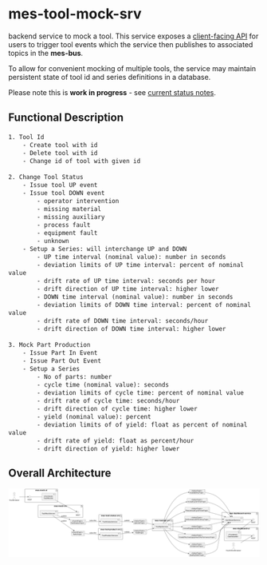 # mes-tool-mock-srv

backend service to mock a tool. This service exposes a [client-facing API](doc/client-facing-api.md) for users to trigger tool events which the service then publishes to associated topics in the **mes-bus**.

To allow for convenient mocking of multiple tools, the service may maintain persistent state of tool id and series definitions in a database.

Please note this is **work in progress** - see [current status notes](doc/status.md).
 

## Functional Description

	1. Tool Id
		- Create tool with id
		- Delete tool with id
		- Change id of tool with given id
		
	2. Change Tool Status
		- Issue tool UP event
		- Issue tool DOWN event
			- operator intervention
			- missing material
			- missing auxiliary
			- process fault
			- equipment fault
			- unknown
		- Setup a Series: will interchange UP and DOWN
			- UP time interval (nominal value): number in seconds
			- deviation limits of UP time interval: percent of nominal value
			- drift rate of UP time interval: seconds per hour
			- drift direction of UP time interval: higher lower
			- DOWN time interval (nominal value): number in seconds
			- deviation limits of DOWN time interval: percent of nominal value
			- drift rate of DOWN time interval: seconds/hour
			- drift direction of DOWN time interval: higher lower
			
	3. Mock Part Production
		- Issue Part In Event
		- Issue Part Out Event
		- Setup a Series
			- No of parts: number
			- cycle time (nominal value): seconds
			- deviation limits of cycle time: percent of nominal value
			- drift rate of cycle time: seconds/hour
			- drift direction of cycle time: higher lower
			- yield (nominal value): percent
			- deviation limits of of yield: float as percent of nominal value
			- drift rate of yield: float as percent/hour
			- drift direction of yield: higher lower

## Overall Architecture
![Overall Architecture](doc/mes-deploy.png)



